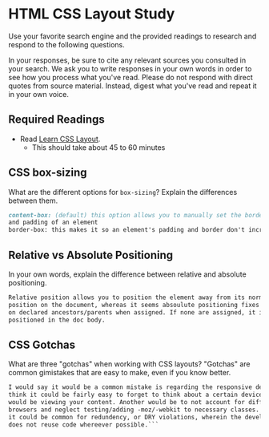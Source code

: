 # HTML CSS Layout Study

Use your favorite search engine and the provided readings to research and respond to the following questions.

In your responses, be sure to cite any relevant sources you consulted in your search. We ask you to write responses in your own words in order to see how you process what you've read. Please do not respond with direct quotes from source material. Instead, digest what you've read and repeat it in your own voice.

## Required Readings

- Read [Learn CSS Layout](http://learnlayout.com).
  - This should take about 45 to 60 minutes

## CSS box-sizing

What are the different options for `box-sizing`? Explain the differences between them.

```md
content-box: (default) this option allows you to manually set the borders
and padding of an element
border-box: this makes it so an element's padding and border don't increase its width

```

## Relative vs Absolute Positioning

In your own words, explain the difference between relative and absolute positioning.

```md
Relative position allows you to position the element away from its normal
position on the document, whereas it seems absoulute positioning fixes itself
on declared ancestors/parents when assigned. If none are assigned, it is
positioned in the doc body.
```

## CSS Gotchas

What are three "gotchas" when working with CSS layouts? "Gotchas" are common gimistakes that are easy to make, even if you know better.

```md
I would say it would be a common mistake is regarding the responsive design. I
think it could be fairly easy to forget to think about a certain device that
would be viewing your content. Another would be to not account for different
browsers and neglect testing/adding -moz/-webkit to necessary classes. Finally
it could be common for redundency, or DRY violations, wherein the developer
does not reuse code whereever possible.```
